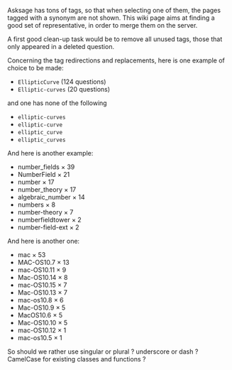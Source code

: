 Asksage has tons of tags, so that when selecting one of them, the pages tagged with a synonym are not shown. This wiki page aims at finding a good set of representative, in order to merge them on the server.

A first good clean-up task would be to remove all unused tags, those that only appeared in a deleted question.

Concerning the tag redirections and replacements, here is one example of choice to be made:

 * `EllipticCurve` (124  questions)
 * `Elliptic-curves` (20 questions)

and one has none of the following

 * `elliptic-curves` 
 * `elliptic-curve`
 * `elliptic_curve`
 * `elliptic_curves`

And here is another example:

- number_fields × 39
- NumberField × 21
- number × 17
- number_theory × 17
- algebraic_number × 14
- numbers × 8
- number-theory × 7
- numberfieldtower × 2
- number-field-ext × 2

And here is another one:

- mac × 53
- MAC-OS10.7 × 13
- mac-OS10.11 × 9
- Mac-OS10.14 × 8
- mac-OS10.15 × 7
- Mac-OS10.13 × 7
- mac-os10.8 × 6
- Mac-OS10.9 × 5
- MacOS10.6 × 5
- Mac-OS10.10 × 5
- mac-OS10.12 × 1
- mac-os10.5 × 1


So should we rather use singular or plural ? underscore or dash ? CamelCase for existing classes and functions ?
